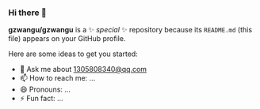 ### Hi there 👋


**gzwangu/gzwangu** is a ✨ _special_ ✨ repository because its `README.md` (this file) appears on your GitHub profile.

Here are some ideas to get you started:

<!-- - 🔭 I’m currently working on ...
- 🌱 I’m currently learning ...
- 👯 I’m looking to collaborate on ...
- 🤔 I’m looking for help with ... -->
- 💬 Ask me about 1305808340@qq.com
- 📫 How to reach me: ...
- 😄 Pronouns: ...
- ⚡ Fun fact: ...

